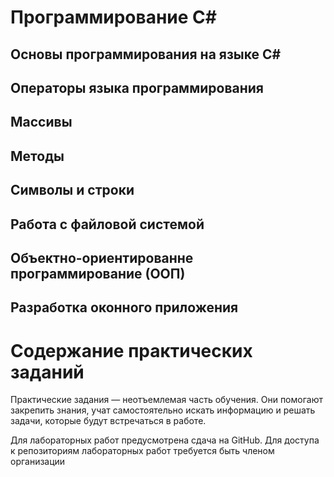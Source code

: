 # Программирование C#

## Основы программирования на языке C#
## Операторы языка программирования
## Массивы 
## Методы 
## Символы и строки
[Работа со строками]: https://metanit.com/sharp/tutorial/7.1.php?ysclid=lt9vljy0in102887651

## Работа с файловой системой
## Объектно-ориентированне программирование (ООП)
## Разработка оконного приложения 

# Содержание практических заданий
Практические задания — неотъемлемая часть обучения. Они помогают закрепить знания, учат самостоятельно искать информацию и решать задачи, которые будут встречаться в работе. 

Для лабораторных работ предусмотрена сдача на GitHub. Для доступа к репозиториям лабораторных работ требуется быть членом организации 
